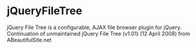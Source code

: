 jQueryFileTree
==============

jQuery File Tree is a configurable, AJAX file browser plugin for jQuery. Continuation of unmaintained jQuery File Tree (v1.01) (12 April 2008) from ABeautifulSite.net